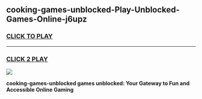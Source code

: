 
## cooking-games-unblocked-Play-Unblocked-Games-Online-j6upz
<h3>
<a href="https://premium76.site?title=cooking-games-unblocked&ref=25A">CLICK TO PLAY</a></h3>
<hr>

<h3>
<a href="https://premium76.site?title=cooking-games-unblocked&ref=25A">CLICK 2 PLAY</a>
  
</h3>

<a href="https://premium76.site?title=cooking-games-unblocked&ref=25A"><img src="https://clearcache.store/games.png"></a>


**cooking-games-unblocked games unblocked: Your Gateway to Fun and Accessible Online Gaming**

